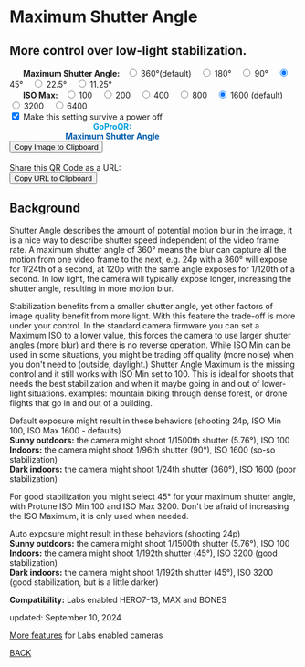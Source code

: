 # Maximum Shutter Angle

<script src="../../jquery.min.js"></script>
<script src="../../qrcodeborder.js"></script>
<script src="../../html2canvas.min.js"></script>
<style>
        #qrcode{
            width: 100%;
        }
        div{
            width: 100%;
            display: inline-block;
        }
</style>

## More control over low-light stabilization.

<div id="ptSHUT">&nbsp;&nbsp;&nbsp;&nbsp;&nbsp;&nbsp;<b>Maximum Shutter Angle:</b>&nbsp;&nbsp;
  <input type="radio" id="shut1" name="shut" value="MEXPT=0"> <label for="shut1">360&deg;(default) </label>&nbsp;&nbsp;
  <input type="radio" id="shut2" name="shut" value="MEXPT=1" > <label for="shut2">180&deg; </label>&nbsp;&nbsp;
  <input type="radio" id="shut3" name="shut" value="MEXPT=2" > <label for="shut3">90&deg; </label>&nbsp;&nbsp;
  <input type="radio" id="shut4" name="shut" value="MEXPT=3" checked> <label for="shut4">45&deg; </label>&nbsp;&nbsp;
  <input type="radio" id="shut5" name="shut" value="MEXPT=4" > <label for="shut5">22.5&deg; </label>&nbsp;&nbsp;
  <input type="radio" id="shut6" name="shut" value="MEXPT=5" > <label for="shut6">11.25&deg; </label>&nbsp;&nbsp;
 </div>

<div id="ptISO">&nbsp;&nbsp;&nbsp;&nbsp;&nbsp;&nbsp;<b>ISO Max:</b>&nbsp;&nbsp;
  <input type="radio" id="iso1" name="iso" value="i1M1" > <label for="iso1">100 </label>&nbsp;&nbsp;
  <input type="radio" id="iso2" name="iso" value="i2M1" > <label for="iso2">200 </label>&nbsp;&nbsp;
  <input type="radio" id="iso3" name="iso" value="i4M1" > <label for="iso3">400 </label>&nbsp;&nbsp;
  <input type="radio" id="iso4" name="iso" value="i8M1" > <label for="iso4">800 </label>&nbsp;&nbsp;
  <input type="radio" id="iso5" name="iso" value="i16M1" checked> <label for="iso5">1600 (default) </label>&nbsp;&nbsp;
  <input type="radio" id="iso6" name="iso" value="i32M1"> <label for="iso6">3200 </label>&nbsp;&nbsp;
  <input type="radio" id="iso7" name="iso" value="i64M1"> <label for="iso7">6400 </label>&nbsp;&nbsp;
 </div>
 
<input type="checkbox" id="permanent" name="permanent" checked> 
<label for="permanent">Make this setting survive a power off</label><br>

<div id="qrcode_txt" style="width: 360px">
 <center>
  <div id="qrcode"></div><br>
  <b><font color="#009FDF">GoProQR:</font></b> <em id="qrtext"></em><br>
  <b><font color="#005CAC">Maximum Shutter Angle</font></b>
 </center>
</div>
<button id="copyImg">Copy Image to Clipboard</button>
<br>
<br>
Share this QR Code as a URL: <small id="urltext"></small><br>
<button id="copyBtn">Copy URL to Clipboard</button>

        
## Background
Shutter Angle describes the amount of potential motion blur in the image, it is a nice way to describe shutter speed independent of the video frame rate. A maximum shutter angle of 360&deg; means the blur can capture all the motion from one video frame to the next, e.g. 24p with a 360&deg; will expose for 1/24th of a second,  at 120p with the same angle exposes for 1/120th of a second. In low light, the camera will typically expose longer, increasing the shutter angle, resulting in more motion blur. 

Stabilization benefits from a smaller shutter angle, yet other factors of image quality benefit from more light. With this feature the trade-off is more under your control.  In the standard camera firmware you can set a Maximum ISO to a lower value, this forces the camera to use larger shutter angles (more blur) and there is no reverse operation.  While ISO Min can be used in some situations, you might be trading off quality (more noise) when you don't need to (outside, daylight.)  Shutter Angle Maximum is the missing control and it still works with ISO Min set to 100. This is ideal for shoots that needs the best stabilization and when it maybe going in and out of lower-light situations. examples: mountain biking through dense forest, or drone flights that go in and out of a building.  

Default exposure might result in these behaviors (shooting 24p, ISO Min 100, ISO Max 1600 - defaults)<br>
**Sunny outdoors:** the camera might shoot 1/1500th shutter (5.76&deg;), ISO 100<br> 
**Indoors:** the camera might shoot 1/96th shutter (90&deg;), ISO 1600 (so-so stabilization)<br>
**Dark indoors:** the camera might shoot 1/24th shutter (360&deg;), ISO 1600 (poor stabilization)<br>

For good stabilization you might select 45&deg; for your maximum shutter angle, with Protune ISO Min 100 and ISO Max 3200. Don't be afraid of increasing the ISO Maximum, it is only used when needed.   

Auto exposure might result in these behaviors (shooting 24p) <br>
**Sunny outdoors:** the camera might shoot 1/1500th shutter (5.76&deg;), ISO 100<br>
**Indoors:** the camera might shoot 1/192th shutter (45&deg;), ISO 3200 (good stabilization)<br> 
**Dark indoors:** the camera might shoot 1/192th shutter (45&deg;), ISO 3200  (good stabilization, but is a little darker)<br>

**Compatibility:** Labs enabled HERO7-13, MAX and BONES 
        
updated: September 10, 2024

[More features](..) for Labs enabled cameras

[BACK](..)

<script>
var once = true;
var qrcode;
var cmd = "oC15dTmNLeA";
var clipcopy = "";
var lasttimecmd = "";
var changed = true;

function dcmd(cmd, id) {
    var x;
	if(document.getElementById(id) !== null)
	{
		x = document.getElementById(id).checked;
		if( x === true)
			cmd = cmd + document.getElementById(id).value;
	}
	else
	{
	    var i;
		for (i = 1; i < 15; i++) { 
			var newid = id+i;
			if(document.getElementById(newid) !== null)
			{
				x = document.getElementById(newid).checked;
				if( x === true)
					cmd = cmd + document.getElementById(newid).value;
			}
		}
	}
	return cmd;
}

function makeQR() 
{	
  if(once === true)
  {
    qrcode = new QRCode(document.getElementById("qrcode"), 
    {
      text : "!oMBURN=\"\"",
      width : 360,
      height : 360,
      correctLevel : QRCode.CorrectLevel.M
    });
    once = false;
  }
}

function checkTime(i) {
    if (i < 10) {i = "0" + i;}  // add zero in front of numbers < 10
    return i;
}

function timeLoop()
{
  var type = "o";
	
  if(document.getElementById("permanent") !== null)
  {
	if(document.getElementById("permanent").checked === true)
	{
		type = "!";
	}
  }
  
  cmd = dcmd("mVt","iso"); //iso
  cmd = cmd + type + dcmd("","shut"); //shutter angle
  
  qrcode.clear(); 
  qrcode.makeCode(cmd);
  
  if(cmd != lasttimecmd)
  {
	changed = true;
	lasttimecmd = cmd;
  }
	
  if(changed === true)
  {
	document.getElementById("qrtext").innerHTML = cmd;
	clipcopy = "https://gopro.github.io/labs/control/set/?cmd=" + cmd + "&title=Maximum%20Shutter%20Angle";
	document.getElementById("urltext").innerHTML = clipcopy;
	changed = false;
  }
	
  var t = setTimeout(timeLoop, 50);
}

function myReloadFunction() {
  location.reload();
}


async function copyImageToClipboard() {
    html2canvas(document.querySelector("#qrcode_txt")).then(canvas => canvas.toBlob(blob => navigator.clipboard.write([new ClipboardItem({'image/png': blob})])));
}
async function copyTextToClipboard(text) {
	try {
		await navigator.clipboard.writeText(text);
	} catch(err) {
		alert('Error in copying text: ', err);
	}
}

function setupButtons() {	
    document.getElementById("copyBtn").onclick = function() { 
        copyTextToClipboard(clipcopy);
	};
    document.getElementById("copyImg").onclick = function() { 
        copyImageToClipboard();
	};
}

makeQR();
setupButtons();
timeLoop();


</script>
